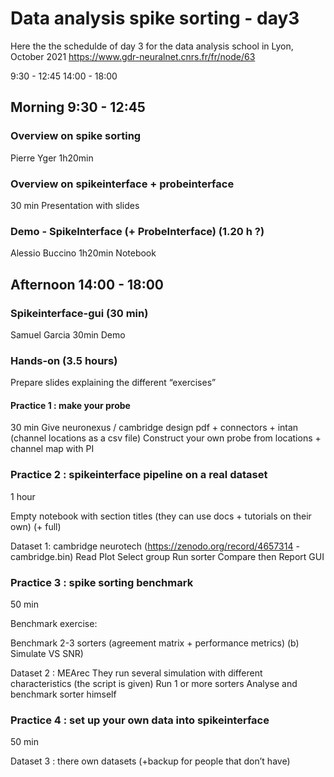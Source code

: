 # Data analysis spike sorting - day3



Here the the schedulde of day 3 for the data analysis school in Lyon, October 2021
https://www.gdr-neuralnet.cnrs.fr/fr/node/63






9:30 - 12:45
14:00 - 18:00

## Morning 9:30 - 12:45



### Overview on spike sorting

Pierre Yger
1h20min


### Overview on spikeinterface + probeinterface


30 min
Presentation with slides

### Demo - SpikeInterface (+ ProbeInterface) (1.20 h ?)

Alessio Buccino
1h20min
Notebook


## Afternoon 14:00 - 18:00

### Spikeinterface-gui (30 min)

Samuel Garcia
30min
Demo


### Hands-on (3.5 hours)

Prepare slides explaining the different “exercises”

#### Practice 1 : make your probe

30 min
Give neuronexus / cambridge design pdf + connectors + intan (channel locations as a csv file)
Construct your own probe from locations + channel map with PI

### Practice 2 : spikeinterface pipeline on  a real dataset

1 hour

Empty notebook with section titles (they can use docs + tutorials on their own) (+ full)

Dataset 1: cambridge neurotech (https://zenodo.org/record/4657314 - cambridge.bin)
Read
Plot
Select group
Run sorter
Compare then
Report
GUI

### Practice 3 : spike sorting benchmark

50 min

Benchmark exercise: 

Benchmark 2-3 sorters (agreement matrix + performance metrics)
      (b)  Simulate VS SNR)

Dataset 2 : MEArec
They run several simulation with different characteristics (the script is given)
Run 1 or more sorters
Analyse and benchmark sorter himself

### Practice 4 : set up your own data into spikeinterface
50 min

Dataset 3 : there own datasets (+backup for people that don’t have)

